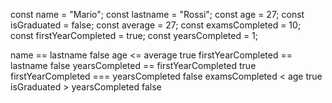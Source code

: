 const name = "Mario";
const lastname = "Rossi";
const age = 27;
const isGraduated = false;
const average = 27;
const examsCompleted = 10;
const firstYearCompleted = true;
const yearsCompleted = 1;

name == lastname                            false
age <= average                              true
firstYearCompleted == lastname              false
yearsCompleted == firstYearCompleted        true
firstYearCompleted === yearsCompleted       false
examsCompleted < age                        true
isGraduated > yearsCompleted                false 